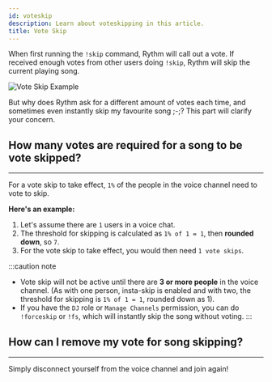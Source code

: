 ```yaml
---
id: voteskip
description: Learn about voteskipping in this article.
title: Vote Skip
---
```


When first running the `!skip` command, Rythm will call out a vote. If received enough votes from other users doing `!skip`, Rythm will skip the current playing song.

![Vote Skip Example](/img/docs/vote-skip/vote-skip-example.png)

But why does Rythm ask for a different amount of votes each time, and sometimes even instantly skip my favourite song ;-;? This part will clarify your concern.

## How many votes are required for a song to be vote skipped?
---
For a vote skip to take effect, `1%` of the people in the voice channel need to vote to skip.

**__Here's an example:__**
1. Let's assume there are `1` users in a voice chat.
2. The threshold for skipping is calculated as `1% of 1 = 1`, then __rounded down__, so `7`.
3. For the vote skip to take effect, you would then need `1 vote skips`.

:::caution note
- Vote skip will not be active until there are **3 or more people** in the voice channel.
(As with one person, insta-skip is enabled and with two, the threshold for skipping is `1% of 1 = 1`, rounded down as 1).
- If you have the `DJ` role or `Manage Channels` permission, you can do `!forceskip` or `!fs`, which will instantly skip the song without voting.
:::

## How can I remove my vote for song skipping?
---
Simply disconnect yourself from the voice channel and join again!
